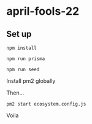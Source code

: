 # april-fools-22

## Set up

`npm install`

`npm run prisma`

`npm run seed`

Install pm2 globally

Then...

`pm2 start ecosystem.config.js`

Voila
